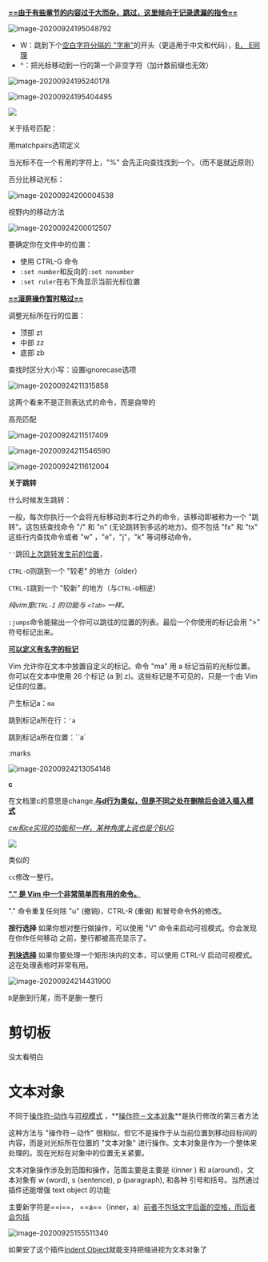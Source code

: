 **<u>==由于有些章节的内容过于大而杂，跳过，这里倾向于记录遗漏的指令==</u>**



![image-20200924195048792](E:%5CMDNotes%5CVim%E7%AC%94%E8%AE%B0%5C%E7%9C%8B%E6%89%8B%E5%86%8C%E7%9A%84Vim%E8%A1%A5%E5%85%85.assets%5Cimage-20200924195048792.png) 

- W：跳到下个<u>空白字符分隔的 "字串"</u>的开头（更适用于中文和代码），<u>B， E同理</u>
- ^：把光标移动到一行的第一个非空字符（加计数前缀也无效）

![image-20200924195240178](E:%5CMDNotes%5CVim%E7%AC%94%E8%AE%B0%5C%E7%9C%8B%E6%89%8B%E5%86%8C%E7%9A%84Vim%E8%A1%A5%E5%85%85.assets%5Cimage-20200924195240178.png) 

![image-20200924195404495](E:%5CMDNotes%5CVim%E7%AC%94%E8%AE%B0%5C%E7%9C%8B%E6%89%8B%E5%86%8C%E7%9A%84Vim%E8%A1%A5%E5%85%85.assets%5Cimage-20200924195404495.png) 

![](E:%5CMDNotes%5CVim%E7%AC%94%E8%AE%B0%5C%E7%9C%8B%E6%89%8B%E5%86%8C%E7%9A%84Vim%E8%A1%A5%E5%85%85.assets%5Cimage-20200924195421504.png) 



关于括号匹配：

用matchpairs选项定义

当光标不在一个有用的字符上，"%" 会先正向查找找到一个。（而不是就近原则）



百分比移动光标：

![image-20200924200004538](E:%5CMDNotes%5CVim%E7%AC%94%E8%AE%B0%5C%E7%9C%8B%E6%89%8B%E5%86%8C%E7%9A%84Vim%E8%A1%A5%E5%85%85.assets%5Cimage-20200924200004538.png) 



视野内的移动方法

![image-20200924200012507](E:%5CMDNotes%5CVim%E7%AC%94%E8%AE%B0%5C%E7%9C%8B%E6%89%8B%E5%86%8C%E7%9A%84Vim%E8%A1%A5%E5%85%85.assets%5Cimage-20200924200012507.png) 





要确定你在文件中的位置：

- 使用 CTRL-G 命令
- `:set number`和反向的`:set nonumber`
- `:set ruler`在右下角显示当前光标位置





**<u>==滚屏操作暂时略过==</u>**



调整光标所在行的位置：

- 顶部 zt 
- 中部 zz
- 底部 zb





查找时区分大小写：设置ignorecase选项



![image-20200924211315858](E:%5CMDNotes%5CVim%E7%AC%94%E8%AE%B0%5C%E7%9C%8B%E6%89%8B%E5%86%8C%E7%9A%84Vim%E8%A1%A5%E5%85%85.assets%5Cimage-20200924211315858.png) 

这两个看来不是正则表达式的命令，而是自带的





高亮匹配

![image-20200924211517409](E:%5CMDNotes%5CVim%E7%AC%94%E8%AE%B0%5C%E7%9C%8B%E6%89%8B%E5%86%8C%E7%9A%84Vim%E8%A1%A5%E5%85%85.assets%5Cimage-20200924211517409.png) 





![image-20200924211546590](E:%5CMDNotes%5CVim%E7%AC%94%E8%AE%B0%5C%E7%9C%8B%E6%89%8B%E5%86%8C%E7%9A%84Vim%E8%A1%A5%E5%85%85.assets%5Cimage-20200924211546590.png) 





![image-20200924211612004](E:%5CMDNotes%5CVim%E7%AC%94%E8%AE%B0%5C%E7%9C%8B%E6%89%8B%E5%86%8C%E7%9A%84Vim%E8%A1%A5%E5%85%85.assets%5Cimage-20200924211612004.png) 



**关于跳转**

什么时候发生跳转：

一般，每次你执行一个会将光标移动到本行之外的命令，该移动即被称为一个 "跳转"。这包括查找命令 "/" 和 "n" (无论跳转到多远的地方)。但不包括 "fx" 和 "tx" 这些行内查找命令或者 "w" ，"e"，"j"，"k" 等词移动命令。

`''`跳回<u>上次跳转发生前的位置</u>，

`CTRL-O`则跳到一个 "较老" 的地方（older）

`CTRL-I`跳到一个 "较新" 的地方（与`CTRL-O`相逆）

*纯vim里`CTRL-I` 的功能与 `<Tab>` 一样。*

`:jumps`命令能输出一个你可以跳往的位置的列表。最后一个你使用的标记会用 ">" 符号标记出来。



**<u>可以定义有名字的标记</u>**

Vim 允许你在文本中放置自定义的标记。命令 "ma" 用 a 标记当前的光标位置。你可以在文本中使用 26 个标记 (a 到 z)。这些标记是不可见的，只是一个由 Vim 记住的位置。

产生标记a：`ma`

跳到标记a所在行：`'a`

跳到标记a所在位置：``a`

:marks

![image-20200924213054148](E:%5CMDNotes%5CVim%E7%AC%94%E8%AE%B0%5C%E7%9C%8B%E6%89%8B%E5%86%8C%E7%9A%84Vim%E8%A1%A5%E5%85%85.assets%5Cimage-20200924213054148.png)





**c**

在文档里c的意思是change,**<u>与d行为类似，但是不同之处在删除后会进入插入模式</u>**



*<u>cw和ce实现的功能和一样，某种角度上说也是个BUG</u>*

![](E:%5CMDNotes%5CVim%E7%AC%94%E8%AE%B0%5C%E7%9C%8B%E6%89%8B%E5%86%8C%E7%9A%84Vim%E8%A1%A5%E5%85%85.assets%5Cimage-20200924213853599.png) 

类似的

`cc`修改一整行。







**<u>"." 是 Vim 中一个非常简单而有用的命令。</u>**

"." 命令重复任何除 "u" (撤销)，CTRL-R (重做) 和冒号命令外的修改。









**按行选择**
如果你想对整行做操作，可以使用 "V" 命令来启动可视模式。你会发现在你作任何移动
之前，整行都被高亮显示了。

**<u>列块选择</u>**
如果你要处理一个矩形块内的文本，可以使用 CTRL-V 启动可视模式。这在处理表格时非常有用。

![image-20200924214431900](E:%5CMDNotes%5CVim%E7%AC%94%E8%AE%B0%5C%E7%9C%8B%E6%89%8B%E5%86%8C%E7%9A%84Vim%E8%A1%A5%E5%85%85.assets%5Cimage-20200924214431900.png) 





`D`是删到行尾，而不是删一整行





# 剪切板

没太看明白



# 文本对象

不同于<u>操作符-动作</u>与<u>可视模式</u> ，**<u>操作符－文本对象</u>**是执行修改的第三者方法

这种方法与 "操作符－动作" 很相似，但它不是操作于从当前位置到移动目标间的内容，而是对光标所在位置的 "文本对象" 进行操作。文本对象是作为一个整体来处理的。现在光标在对象中的位置无关紧要。



文本对象操作涉及到范围和操作，范围主要是主要是 i(inner ) 和 a(around)，文本对象有 w (word), s (sentence), p (paragraph), 和各种 引号和括号。当然通过插件还能增强 text object 的功能

主要新字符是==i==， ==a==（inner，a）<u>前者不包括文字后面的空格，而后者会包括</u>

![image-20200925155511340](E:%5CMDNotes%5CVim%E7%AC%94%E8%AE%B0%5C%E7%9C%8B%E6%89%8B%E5%86%8C%E7%9A%84Vim%E8%A1%A5%E5%85%85.assets%5Cimage-20200925155511340.png) 



如果安了这个插件<u>Indent Object</u>就能支持把缩进视为文本对象了















